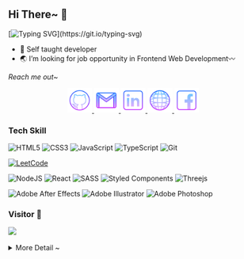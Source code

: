 ## Hi There~ 👋

[![Typing SVG](https://readme-typing-svg.herokuapp.com/?lines=I'm+Silvia+Jocunda;Frontend+Web+Developer&center=true&vcenter=true&size=30&font="Shadows+Into+Light"&color="moccasin")](https://git.io/typing-svg)

- 🌵 Self taught developer
- 🌏 I’m looking for job opportunity in Frontend Web Development〰️

_Reach me out~_

<p align="center">
<a href="https://github.com/jocunda">
  <img alt="github" width="50px" src="https://raw.githubusercontent.com/jocunda/jocunda/main/icons/icons8-github-64.png" />
</a>
<a href="mailto:silviawanshan88@gmail.com" title="silviawanshan88@gmail.com">
  <img alt="gmail" width="50px" src="https://raw.githubusercontent.com/jocunda/jocunda/main/icons/icons8-gmail-logo-64.png" />
</a>
<a href="https://www.linkedin.com/in/silviajocunda/">
  <img alt="linkedin" width="50px" src="https://raw.githubusercontent.com/jocunda/jocunda/main/icons/icons8-linkedin-64.png" />
</a>
<a href="https://next-3d-ten.vercel.app/">
  <img alt="web" width="50px" src="https://raw.githubusercontent.com/jocunda/jocunda/main/icons/icons8-wireframe-display-modes-64.png"/>
</a>
<a href="https://www.facebook.com/silvia.jocunda">
  <img alt="facebook" width="50px" src="https://raw.githubusercontent.com/jocunda/jocunda/main/icons/icons8-facebook-64.png" />
</a>
</p>

### **Tech Skill**

![HTML5](https://img.shields.io/badge/html5-%23E34F26.svg?style=for-the-badge&logo=html5&logoColor=white)
![CSS3](https://img.shields.io/badge/css3-%231572B6.svg?style=for-the-badge&logo=css3&logoColor=white)
![JavaScript](https://img.shields.io/badge/javascript-%23323330.svg?style=for-the-badge&logo=javascript&logoColor=%23F7DF1E)
![TypeScript](https://img.shields.io/badge/typescript-%23007ACC.svg?style=for-the-badge&logo=typescript&logoColor=white)
![Git](https://img.shields.io/badge/git-%23F05033.svg?style=for-the-badge&logo=git&logoColor=white)

<a href="https://leetcode.com/Jocunda/" title="Leetcode Challenge">

![LeetCode](https://img.shields.io/badge/LeetCode-000000?style=for-the-badge&logo=LeetCode&logoColor=#d16c06)
</a>

![NodeJS](https://img.shields.io/badge/node.js-6DA55F?style=for-the-badge&logo=node.js&logoColor=white)
![React](https://img.shields.io/badge/react-%2320232a.svg?style=for-the-badge&logo=react&logoColor=%2361DAFB)
![SASS](https://img.shields.io/badge/SASS-hotpink.svg?style=for-the-badge&logo=SASS&logoColor=white)
![Styled Components](https://img.shields.io/badge/styled--components-DB7093?style=for-the-badge&logo=styled-components&logoColor=white)
![Threejs](https://img.shields.io/badge/threejs-black?style=for-the-badge&logo=three.js&logoColor=white)

![Adobe After Effects](https://img.shields.io/badge/Adobe%20After%20Effects-9999FF.svg?style=for-the-badge&logo=Adobe%20After%20Effects&logoColor=white)
![Adobe Illustrator](https://img.shields.io/badge/adobe%20illustrator-%23FF9A00.svg?style=for-the-badge&logo=adobe%20illustrator&logoColor=white)
![Adobe Photoshop](https://img.shields.io/badge/adobe%20photoshop-%2331A8FF.svg?style=for-the-badge&logo=adobe%20photoshop&logoColor=white)

### **Visitor 🗿**

![](https://komarev.com/ghpvc/?username=jocunda&color=ff69b4&style=plastic)

<details>
<summary>
More Detail ~
</summary>

### **Blog**

[![Medium](https://img.shields.io/badge/Medium-12100E?style=for-the-badge&logo=medium&logoColor=white)](https://medium.com/@jocunda)

[![Medium](https://github-readme-medium.vercel.app/?username=jocunda&limit=1&bg=dark&text=white)](https://medium.com/@jocunda)

### **Coding Status**

<!--START_SECTION:waka-->

```txt
From: 04 September 2022 - To: 16 October 2024

Total Time: 426 hrs 51 mins

TypeScript         220 hrs 35 mins █████████████░░░░░░░░░░░░   51.68 %
JavaScript         102 hrs 39 mins ██████░░░░░░░░░░░░░░░░░░░   24.05 %
SCSS               43 hrs 20 mins  ██▓░░░░░░░░░░░░░░░░░░░░░░   10.15 %
JSON               17 hrs 51 mins  █░░░░░░░░░░░░░░░░░░░░░░░░   04.19 %
C#                 8 hrs 22 mins   ▒░░░░░░░░░░░░░░░░░░░░░░░░   01.96 %
```

<!--END_SECTION:waka-->

### **Github Status**

![GitHub stats](https://github-readme-stats.vercel.app/api?username=jocunda&theme=midnight-purple&show_icons=true&hide_border=true&hide_title=true)

</details>
